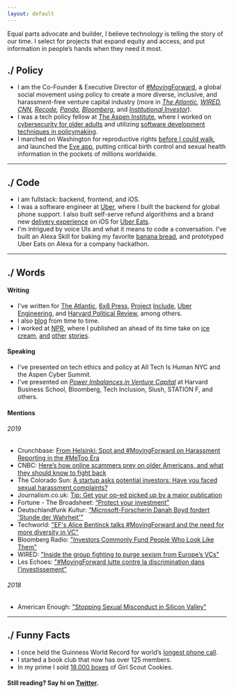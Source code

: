 ```yaml
---
layout: default
---
```


Equal parts advocate and builder, I believe technology is telling the story of our time. I select for projects that expand equity and access, and put information in people’s hands when they need it most.

## ./ Policy
*   I am the Co-Founder & Executive Director of [#MovingForward](https://wearemovingforward.github.io/), a global social movement using policy to create a more diverse, inclusive, and harassment-free venture capital industry (more in _[The Atlantic](https://www.theatlantic.com/ideas/archive/2019/09/change-harassment-silicon-valley-change-law/597373/), [WIRED](https://www.wired.co.uk/article/movingforward-sexism-vc-ellen-pao), [CNN](https://money.cnn.com/2018/03/08/technology/movingforward-tech-vc-harassment/index.html), [Recode](https://www.recode.net/2018/3/8/17094632/venture-capital-sexual-harassment-policies-moving-forward-directory), [Pando](https://pando.com/2018/03/08/beyond-metoo-new-initiative-movingforward-seeks-hold-newly-shaken-silicon-valley-accountable/), [Bloomberg](https://www.bloomberg.com/news/videos/2018-03-22/next-steps-for-movingforward-and-metoo-video)_, and _[Institutional Investor](https://www.institutionalinvestor.com/article/b17hndr10zmwwb/venture-capital-has-a-%E2%80%98metoo%E2%80%99-problem-have-investors-been-ignoring-it)_).
*   I was a tech policy fellow at [The Aspen Institute](https://aspentechpolicyhub.org), where I worked on [cybersecurity for older adults](https://www.cnbc.com/2019/11/23/new-research-pinpoints-how-elderly-people-are-targeted-in-online-scams.html?fbclid=IwAR0oNY5QvkxLxC1ojg7a3_TQYeKfrKwj9jpyNW4IAp58zYXvgDRRSmvSRQg) and utilizing [software development techniques in policymaking](https://www.aspentechpolicyhub.org/project/test-driven-development/).
*   I marched on Washington for reproductive rights [before I could walk](https://medium.com/@GlowHQ/the-womens-march-a-reflection-d7bb4049e5ee), and launched the [Eve app](https://glowing.com/eve), putting critical birth control and sexual health information in the pockets of millions worldwide.

* * *

## ./ Code
*   I am fullstack: backend, frontend, and iOS.
*   I was a software engineer at [Uber](https://www.uber.com/), where I built the backend for global phone support. I also built self-serve refund algorithims and a brand new [delivery experience](https://mashable.com/article/uber-eats-redesign-app-progress-tracking/#UOO8659wMaq1) on iOS for [Uber Eats](https://www.ubereats.com/en-US/). 
*   I'm intrigued by voice UIs and what it means to code a conversation. I've built an Alexa Skill for baking my favorite [banana bread](https://www.amazon.com/dp/B0769CBWM1/ref=sr_1_1?s=digital-skills&ie=UTF8&qid=1507656315&sr=1-1&keywords=chocolate+banana+bread+recipe), and prototyped Uber Eats on Alexa for a company hackathon.


* * *

## ./ Words

#### Writing
*   I've written for [The Atlantic](https://www.theatlantic.com/ideas/archive/2019/09/change-harassment-silicon-valley-change-law/597373/), [6x8 Press](https://www.sixbyeightpress.com/co-development/), [Project](https://medium.com/projectinclude/guidelines-for-vcs-writing-discrimination-harassment-policies-397d0823900a) [Include](https://medium.com/projectinclude/guidelines-for-vcs-establishing-reporting-contacts-1d2cd51dc67c), [Uber Engineering](https://eng.uber.com/author/ginny-fahs/), and [Harvard Political Review](http://harvardpolitics.com/books-arts/sandbergs-social-movement-formula-leaning-in-for-leadership/), among others.
*   I also [blog](https://medium.com/@ginnyfahs) from time to time.
*   I worked at [NPR](https://www.npr.org/), where I published an ahead of its time take on [ice cream]((https://www.npr.org/sections/thesalt/2013/08/01/207859069/move-over-dippin-dots-five-futuristic-ice-creams)), [and](https://www.npr.org/sections/thetwo-way/2013/06/26/196024443/after-drifting-for-hours-on-arctic-ice-floe-20-tourists-are-safe) [other](https://www.npr.org/sections/thetwo-way/2013/06/20/193978665/u-s-army-to-scrap-7-billion-in-equipment-in-afghanistan) [stories](https://www.npr.org/templates/story/story.php?storyId=205548317).

#### Speaking
*   I've presented on tech ethics and policy at All Tech Is Human NYC and the Aspen Cyber Summit.
*   I've presented on _[Power Imbalances in Venture Capital](https://www.youtube.com/watch?v=-4rP8hG1TbY)_ at Harvard Business School, Bloomberg, Tech Inclusion, Slush, STATION F, and others.

#### Mentions
###### 2019
*   Crunchbase: [From Helsinki: Spot and #MovingForward on Harassment Reporting in the #MeToo Era](https://news.crunchbase.com/news/from-helsinki-spot-and-movingforward-on-harassment-reporting-in-the-metoo-era/)
*   CNBC: [Here’s how online scammers prey on older Americans, and what they should know to fight back](https://www.cnbc.com/2019/11/23/new-research-pinpoints-how-elderly-people-are-targeted-in-online-scams.html?fbclid=IwAR0oNY5QvkxLxC1ojg7a3_TQYeKfrKwj9jpyNW4IAp58zYXvgDRRSmvSRQg)
*   The Colorado Sun: [A startup asks potential investors: Have you faced sexual harassment complaints?](https://coloradosun.com/2019/10/23/to-ward-off-unsavory-investors-female-founders-of-denver-startup-always-ask-have-you-faced-sexual-harassment-complaints/)
*   Journalism.co.uk: [Tip: Get your op-ed picked up by a major publication](https://www.journalism.co.uk/tip-of-the-day/tip-get-your-op-ed-chosen-by-a-major-publication/s419/a745778/)
*   Fortune - The Broadsheet: [“Protect your investment”](https://fortune.com/2019/09/06/4-business-leaders-on-addressing-the-climate-crisis-the-broadsheet/)
*   Deutschlandfunk Kultur: [“Microsoft-Forscherin Danah Boyd fordert 'Stunde der Wahrheit'”](https://www.deutschlandfunkkultur.de/nach-epstein-affaere-am-mit-microsoft-forscherin-danah-boyd.1264.de.html?dram:article_id=459851)
*   Techworld: ["EF's Alice Bentinck talks #MovingForward and the need for more diversity in VC"](https://www.techworld.com/careers/efs-alice-bentinck-talks-movingforward-diversity-3698391/)
*   Bloomberg Radio: ["Investors Commonly Fund People Who Look Like Them"](https://www.bloomberg.com/news/audio/2019-04-04/investors-commonly-fund-people-who-look-like-them-radio)
*   WIRED: ["Inside the group fighting to purge sexism from Europe’s VCs"](https://www.wired.co.uk/article/movingforward-sexism-vc-ellen-pao)
*   Les Echoes: ["#MovingForward lutte contre la discrimination dans l'investissement"](https://business.lesechos.fr/entrepreneurs/financer-sa-creation/0600846192080-movingforward-se-lance-en-europe-pour-combattre-la-discrimination-dans-l-investissement-327610.php)

###### 2018 
*   American Enough: ["Stopping Sexual Misconduct in Silicon Valley"](https://americanenoughpodcast.com/2018/07/stopping-sexual-misconduct-in-silicon-valley-with-the-co-founders-of-movingforward/)

* * *

## ./ Funny Facts
*   I once held the Guinness World Record for world’s [longest phone call](https://www.thecrimson.com/article/2012/1/23/world-record-longest-phone-call/).
*   I started a book club that now has over 125 members.
*   In my prime I sold [18,000 boxes](https://www.ajc.com/news/photos/girl-scout-cookies-for-the-troops/ZPz9VUs5CMq82WBfa0fz2J/) of Girl Scout Cookies.



#### Still reading? Say hi on [Twitter](https://twitter.com/ginnyfahs).
